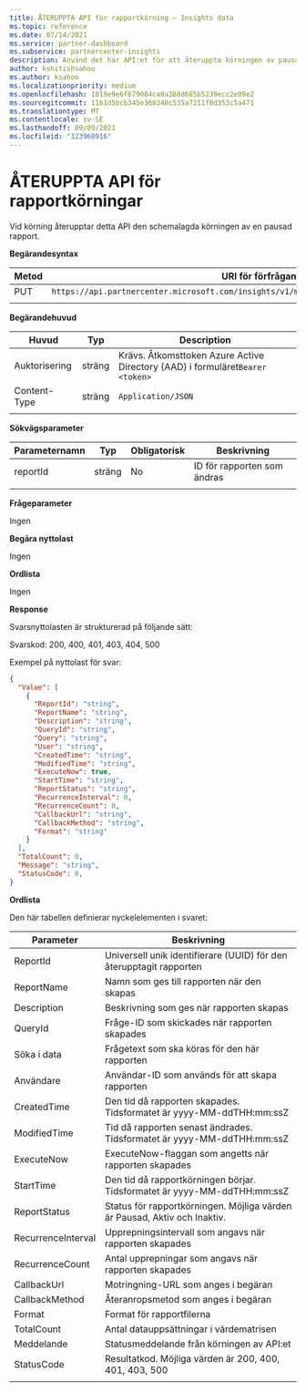 ```yaml
---
title: ÅTERUPPTA API för rapportkörning – Insights data
ms.topic: reference
ms.date: 07/14/2021
ms.service: partner-dashboard
ms.subservice: partnercenter-insights
description: Använd det här API:et för att återuppta körningen av pausade rapporter i Partner Center-insikter.
author: kshitishsahoo
ms.author: ksahoo
ms.localizationpriority: medium
ms.openlocfilehash: 1019e9e6f679084ca0a388d685b5239ecc2e09e2
ms.sourcegitcommit: 1161d5bcb345e368348c535a7211f0d353c5a471
ms.translationtype: MT
ms.contentlocale: sv-SE
ms.lasthandoff: 09/09/2021
ms.locfileid: "123960916"
---
```

# <a name="resume-report-executions-api"></a>ÅTERUPPTA API för rapportkörningar

Vid körning återupptar detta API den schemalagda körningen av en pausad rapport.

**Begärandesyntax**

|    Metod    |    URI för förfrågan    |
|    ----    |    ----    |
|    PUT    |    `https://api.partnercenter.microsoft.com/insights/v1/mpn/ScheduledReport/resume/{ReportID}`    |
|        |        |

**Begärandehuvud**

|    Huvud    |    Typ    |    Description    |
|    ----    |    ----    |    ----    |
|    Auktorisering    |    sträng    |    Krävs. Åtkomsttoken Azure Active Directory (AAD) i formuläret`Bearer <token>`    |
|    Content-Type    |    sträng    |    `Application/JSON`    |
|        |        |        |

**Sökvägsparameter**

|    Parameternamn    |    Typ    |    Obligatorisk    |    Beskrivning    |
|    ----    |    ----    |    ----    |    ----    |
|    reportId     |    sträng    |    No    |    ID för rapporten som ändras     |
|        |        |        |        |

**Frågeparameter**

Ingen

**Begära nyttolast**

Ingen

**Ordlista**

Ingen

**Response**

Svarsnyttolasten är strukturerad på följande sätt:

Svarskod: 200, 400, 401, 403, 404, 500

Exempel på nyttolast för svar:

```json
{ 
  "Value": [ 
    { 
      "ReportId": "string", 
      "ReportName": "string", 
      "Description": "string", 
      "QueryId": "string", 
      "Query": "string", 
      "User": "string", 
      "CreatedTime": "string", 
      "ModifiedTime": "string", 
      "ExecuteNow": true, 
      "StartTime": "string", 
      "ReportStatus": "string", 
      "RecurrenceInterval": 0, 
      "RecurrenceCount": 0, 
      "CallbackUrl": "string", 
      "CallbackMethod": "string", 
      "Format": "string" 
    } 
  ], 
  "TotalCount": 0, 
  "Message": "string", 
  "StatusCode": 0, 
} 
```

**Ordlista**

Den här tabellen definierar nyckelelementen i svaret:

|    Parameter    |    Beskrivning    |
|    ----    |    ----    |
|    ReportId     |    Universell unik identifierare (UUID) för den återupptagit rapporten     |
|    ReportName     |    Namn som ges till rapporten när den skapas     |
|    Description     |    Beskrivning som ges när rapporten skapas     |
|    QueryId     |    Fråge-ID som skickades när rapporten skapades     |
|    Söka i data     |    Frågetext som ska köras för den här rapporten     |
|    Användare     |    Användar-ID som används för att skapa rapporten     |
|    CreatedTime     |    Den tid då rapporten skapades. Tidsformatet är yyyy-MM-ddTHH:mm:ssZ     |
|    ModifiedTime     |    Tid då rapporten senast ändrades. Tidsformatet är yyyy-MM-ddTHH:mm:ssZ     |
|    ExecuteNow     |    ExecuteNow-flaggan som angetts när rapporten skapades    |
|    StartTime     |    Den tid då rapportkörningen börjar. Tidsformatet är yyyy-MM-ddTHH:mm:ssZ     |
|    ReportStatus     |    Status för rapportkörningen. Möjliga värden är Pausad, Aktiv och Inaktiv.     |
|    RecurrenceInterval     |    Upprepningsintervall som angavs när rapporten skapades     |
|    RecurrenceCount     |    Antal upprepningar som angavs när rapporten skapades     |
|    CallbackUrl     |    Motringning-URL som anges i begäran     |
|    CallbackMethod    |    Återanropsmetod som anges i begäran    |
|    Format     |    Format för rapportfilerna     |
|    TotalCount     |    Antal datauppsättningar i värdematrisen     |
|    Meddelande     |    Statusmeddelande från körningen av API:et     |
|    StatusCode     |    Resultatkod. Möjliga värden är 200, 400, 401, 403, 500     |
|        |        |
